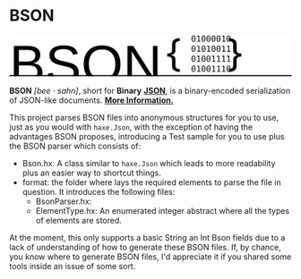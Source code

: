 # BSON
![Logo](BSONLogo.svg)

**BSON** *[bee · sahn]*, short for **Bin­ary** [**JSON**](https://json.org), is a bin­ary-en­coded seri­al­iz­a­tion of JSON-like doc­u­ments. [**More Information.**](https://bsonspec.org)

This project parses BSON files into anonymous structures for you to use, just as you would with `haxe.Json`, with the exception of having the advantages BSON proposes, introducing a Test sample for you to use plus the BSON parser which consists of:
* Bson.hx: A class similar to `haxe.Json` which leads to more readability plus an easier way to shortcut things.
* format: the folder where lays the required elements to parse the file in question. It introduces the following files:
    * BsonParser.hx: 
    * ElementType.hx: An enumerated integer abstract where all the types of elements are stored.

At the moment, this only supports a basic String an Int Bson fields due to a lack of understanding of how to generate these BSON files.
If, by chance, you know where to generate BSON files, I'd appreciate it if you shared some tools inside an issue of some sort.
